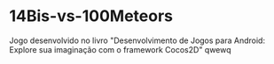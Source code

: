 # 14Bis-vs-100Meteors
Jogo desenvolvido no livro "Desenvolvimento de Jogos para Android: Explore sua imaginação com o framework Cocos2D"
qwewq
